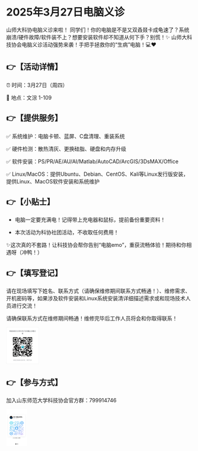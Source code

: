 # 2025年3月27日电脑义诊

山师大科协电脑义诊来啦！
同学们！你的电脑是不是又双叒叕卡成龟速了？系统崩溃/硬件故障/软件装不上？想要安装软件却不知道从何下手？别慌！✨
山师大科技协会电脑义诊活动强势来袭！手把手拯救你的“生病”电脑！💻❤️

## 👉【活动详情】

⏰ 时间：3月27日（周四）

📍 地点：文淙 1-109


## 👉【提供服务】

✅ 系统维护：电脑卡顿、蓝屏、C盘清理、重装系统

✅ 硬件检测：散热清灰、更换硅脂、硬盘和内存升级

✅ 软件安装：PS/PR/AE/AU/AI/Matlab/AutoCAD/ArcGIS/3DsMAX/Office

✅ Linux/MacOS：提供Ubuntu、Debian、CentOS、Kali等Linux发行版安装，提供Linux、MacOS软件安装和系统维护


## 👉【小贴士】
- 电脑一定要充满电！记得带上充电器和鼠标，提前备份重要资料！

- 本次活动为科协社团活动，不收取任何费用！

✨这次真的不套路！让科技协会帮你告别“电脑emo”，重获流畅体验！期待和你相遇呀（冲鸭！）

## 👉【填写登记】

请在现场填写下姓名、联系方式（请确保维修期间联系方式畅通！）、维修需求、开机密码等，如果涉及软件安装和Linux系统安装清详细描述需求或和现场技术人员进行交流！

请确保联系方式在维修期间畅通！维修完毕后工作人员将会和你取得联系！

<a target="_blank" href="https://f.wps.cn/g/186iZaGg"><img src="../images/activities/20250327dnyz_signup.png" height="100px"></a>

## 👉【参与方式】
加入山东师范大学科技协会官方群：799914746

<a target="_blank" href="https://qm.qq.com/cgi-bin/qm/qr?k=nr1-zhPN5I_bfipzd2LrhbaE0Qvep0Lm&jump_from=webapi&authKey=Y15yWupz7AzJlv7yV+uHXdtq1dc6bGSTQ2rm6PI3i++AILuj99k51oTfKDq2NoEr"><img src="../public/qrcode.jpg" height="100px"></a>
